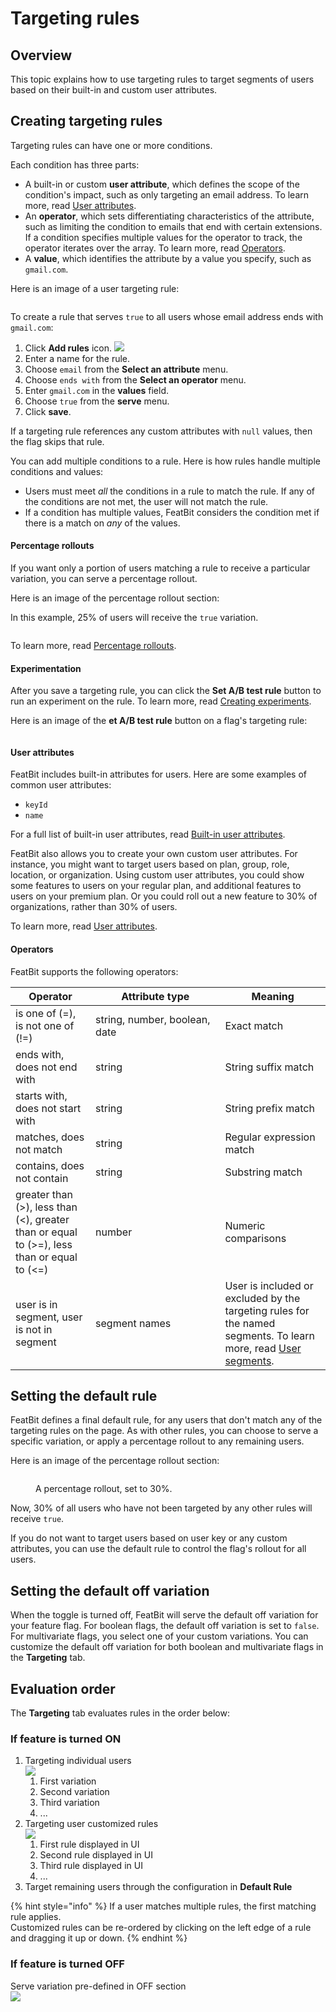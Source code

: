 # Targeting rules

## Overview <a href="#overview" id="overview"></a>

This topic explains how to use targeting rules to target segments of users based on their built-in and custom user attributes.

## Creating targeting rules <a href="#creating-targeting-rules" id="creating-targeting-rules"></a>

Targeting rules can have one or more conditions.

Each condition has three parts:

* A built-in or custom **user attribute**, which defines the scope of the condition's impact, such as only targeting an email address. To learn more, read [User attributes](targeting-rules.md#user-attributes).
* An **operator**, which sets differentiating characteristics of the attribute, such as limiting the condition to emails that end with certain extensions. If a condition specifies multiple values for the operator to track, the operator iterates over the array. To learn more, read [Operators](targeting-rules.md#operators).
* A **value**, which identifies the attribute by a value you specify, such as `gmail.com`.

Here is an image of a user targeting rule:

<figure><img src="../../.gitbook/assets/image (108).png" alt=""><figcaption></figcaption></figure>

To create a rule that serves `true` to all users whose email address ends with `gmail.com`:

1. Click **Add rules** icon.
   ![](<../../.gitbook/assets/image (15).png>)
2. Enter a name for the rule.
3. Choose `email` from the **Select an attribute** menu.
4. Choose `ends with` from the **Select an operator** menu.
5. Enter `gmail.com` in the **values** field.
6. Choose `true` from the **serve** menu.
7. Click **save**.

If a targeting rule references any custom attributes with `null` values, then the flag skips that rule.

You can add multiple conditions to a rule. Here is how rules handle multiple conditions and values:

* Users must meet _all_ the conditions in a rule to match the rule. If any of the conditions are not met, the user will not match the rule.
* If a condition has multiple values, FeatBit considers the condition met if there is a match on _any_ of the values.

#### Percentage rollouts <a href="#percentage-rollouts" id="percentage-rollouts"></a>

If you want only a portion of users matching a rule to receive a particular variation, you can serve a percentage rollout.

Here is an image of the percentage rollout section:

In this example, 25% of users will receive the `true` variation.

<figure><img src="../../.gitbook/assets/image (165).png" alt=""><figcaption></figcaption></figure>

To learn more, read [Percentage rollouts](percentage-rollouts.md).

#### Experimentation <a href="#experimentation" id="experimentation"></a>

After you save a targeting rule, you can click the **Set A/B test rule** button to run an experiment on the rule. To learn more, read [Creating experiments](../../experimentation/creating-experiments.md).

Here is an image of the **et A/B test rule** button on a flag's targeting rule:

<figure><img src="../../.gitbook/assets/image (119).png" alt=""><figcaption></figcaption></figure>

#### User attributes <a href="#user-attributes" id="user-attributes"></a>

FeatBit includes built-in attributes for users. Here are some examples of common user attributes:

* `keyId`
* `name`

For a full list of built-in user attributes, read [Built-in user attributes](../users-and-user-segments/user-attributes.md).

FeatBit also allows you to create your own custom user attributes. For instance, you might want to target users based on plan, group, role, location, or organization. Using custom user attributes, you could show some features to users on your regular plan, and additional features to users on your premium plan. Or you could roll out a new feature to 30% of organizations, rather than 30% of users.

To learn more, read [User attributes](../users-and-user-segments/user-attributes.md).

#### Operators <a href="#operators" id="operators"></a>

FeatBit supports the following operators:

<table><thead><tr><th>Operator</th><th width="191.33333333333331">Attribute type</th><th>Meaning</th></tr></thead><tbody><tr><td>is one of (=), is not one of (!=)</td><td>string, number, boolean, date</td><td>Exact match</td></tr><tr><td>ends with, does not end with</td><td>string</td><td>String suffix match</td></tr><tr><td>starts with, does not start with</td><td>string</td><td>String prefix match</td></tr><tr><td>matches, does not match</td><td>string</td><td>Regular expression match</td></tr><tr><td>contains, does not contain</td><td>string</td><td>Substring match</td></tr><tr><td>greater than (>), less than (&#x3C;), greater than or equal to (>=), less than or equal to (&#x3C;=)</td><td>number</td><td>Numeric comparisons</td></tr><tr><td>user is in segment, user is not in segment</td><td>segment names</td><td>User is included or excluded by the targeting rules for the named segments. To learn more, read <a href="../users-and-user-segments/user-segments.md">User segments</a>.</td></tr></tbody></table>

## Setting the default rule <a href="#setting-the-default-rule" id="setting-the-default-rule"></a>

FeatBit defines a final default rule, for any users that don't match any of the targeting rules on the page. As with other rules, you can choose to serve a specific variation, or apply a percentage rollout to any remaining users.

Here is an image of the percentage rollout section:

<figure><img src="../../.gitbook/assets/image (117).png" alt=""><figcaption><p>A percentage rollout, set to 30%.</p></figcaption></figure>

Now, 30% of all users who have not been targeted by any other rules will receive `true`.

If you do not want to target users based on user key or any custom attributes, you can use the default rule to control the flag's rollout for all users.

## Setting the default off variation <a href="#setting-the-default-off-variation" id="setting-the-default-off-variation"></a>

When the toggle is turned off, FeatBit will serve the default off variation for your feature flag. For boolean flags, the default off variation is set to `false`. For multivariate flags, you select one of your custom variations. You can customize the default off variation for both boolean and multivariate flags in the **Targeting** tab.

## Evaluation order <a href="#evaluation-order" id="evaluation-order"></a>

The **Targeting** tab evaluates rules in the order below:

### If feature is turned ON

1. Targeting individual users \
   ![](<../../.gitbook/assets/image (112).png>)
   1. First variation
   2. Second variation
   3. Third variation
   4. ...
2. Targeting user customized rules\
   ![](<../../.gitbook/assets/image (190).png>)
   1. First rule displayed in UI
   2. Second rule displayed in UI
   3. Third rule displayed in UI
   4. ...
3. Target remaining users through the configuration in **Default Rule**

{% hint style="info" %}
If a user matches multiple rules, the first matching rule applies.
\
Customized rules can be re-ordered by clicking on the left edge of a rule and dragging it up or down.
{% endhint %}

### If feature is turned OFF

Serve variation pre-defined in OFF section\
![](<../../.gitbook/assets/image (52).png>)



